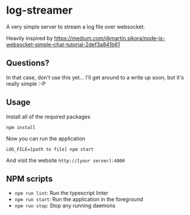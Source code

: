 # log-streamer

A very simple server to stream a log file over websocket.

Heavily inspired by https://medium.com/@martin.sikora/node-js-websocket-simple-chat-tutorial-2def3a841b61

## Questions?

In that case, don't use this yet... I'll get around to a write up soon, but it's really simple :-P

## Usage

Install all of the required packages
```
npm install
```

Now you can run the application
```
LOG_FILE=[path to file] npm start
```

And visit the website `http://[your server]:4000`

## NPM scripts

 - `npm run lint`: Run the typescript linter
 - `npm run start`: Run the application in the foreground
 - `npm run stop`: Stop any running daemons
